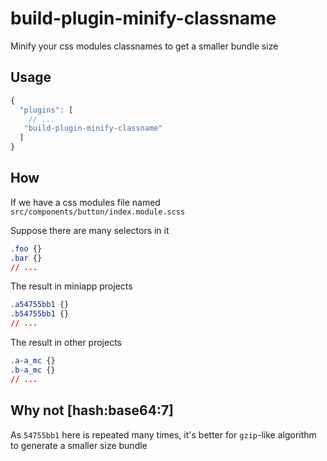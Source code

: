 # build-plugin-minify-classname

Minify your css modules classnames to get a smaller bundle size

## Usage

```js
{
  "plugins": [
    // ...
   "build-plugin-minify-classname"
  ]
}
```
## How

If we have a css modules file named `src/components/button/index.module.scss`

Suppose there are many selectors in it

```css
.foo {}
.bar {}
// ...
```

The result in miniapp projects

```css
.a54755bb1 {}
.b54755bb1 {}
// ...
```

The result in other projects

```css
.a-a_mc {}
.b-a_mc {}
// ...
```

## Why not [hash:base64:7]

As `54755bb1` here is repeated many times, it's better for `gzip`-like algorithm to generate a smaller size bundle